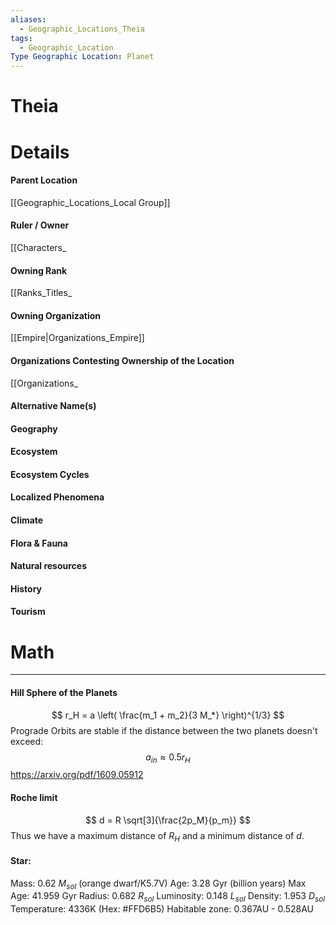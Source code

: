 ```yaml
---
aliases:
  - Geographic_Locations_Theia
tags:
  - Geographic_Location
Type Geographic Location: Planet
---
```

# Theia



# Details
#### Parent Location
[[Geographic_Locations_Local Group]]
#### Ruler / Owner
[[Characters_
#### Owning Rank
[[Ranks_Titles_
#### Owning Organization
[[Empire|Organizations_Empire]]
#### Organizations Contesting Ownership of the Location
[[Organizations_
#### Alternative Name(s)
#### Geography
#### Ecosystem
#### Ecosystem Cycles
#### Localized Phenomena
#### Climate
#### Flora & Fauna
#### Natural resources
#### History
#### Tourism

# Math
---

#### Hill Sphere of the Planets
$$
r_H = a \left( \frac{m_1 + m_2}{3 M_*} \right)^{1/3}
$$
Prograde Orbits are stable if the distance between the two planets doesn't exceed:
$$
a_{in} ≈ 0.5r_H
$$
https://arxiv.org/pdf/1609.05912
#### Roche limit

$$
d = R \sqrt[3]{\frac{2p_M}{p_m}}
$$
Thus we have a maximum distance of $R_H$ and a minimum distance of $d$.

#### Star:
Mass: 0.62 $M_{sol}$ (orange dwarf/K5.7V)
Age: 3.28 Gyr (billion years)
Max Age: 41.959 Gyr
Radius: 0.682 $R_{sol}$
Luminosity: 0.148 $L_{sol}$
Density: 1.953 $D_{sol}$
Temperature: 4336K (Hex: \#FFD6B5)
Habitable zone: 0.367AU - 0.528AU
